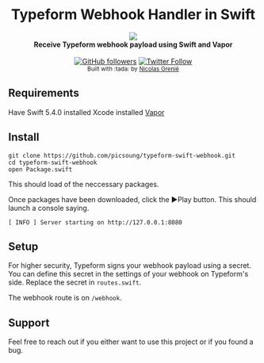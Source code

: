 <h1 align="center">Typeform Webhook Handler in Swift</h1>

<div align="center">
  <img src="https://www.swift.org/apple-touch-icon-57x57.png" />
</div>
<div align="center">
  <strong>Receive Typeform webhook payload using Swift and Vapor</strong>
</div>

<br />

<div align="center">
  <a href="https://github.com/picsoung"><img alt="GitHub followers" src="https://img.shields.io/github/followers/picsoung?style=social"></a>
  <a href="https://twitter.com/picsoung"><img alt="Twitter Follow" src="https://img.shields.io/twitter/follow/picsoung?style=social"></a>
</div>

<div align="center">
  <sub> Built with :tada: by
  <a href="https://twitter.com/picsoung">Nicolas Grenié</a>
</div>


## Requirements
Have Swift 5.4.0 installed
Xcode installed
[Vapor](https://vapor.codes)

## Install
```
git clone https://github.com/picsoung/typeform-swift-webhook.git
cd typeform-swift-webhook
open Package.swift
```
This should load of the neccessary packages.

Once packages have been downloaded, click the ▶️Play button. 
This should launch a console saying.

`[ INFO ] Server starting on http://127.0.0.1:8080`

## Setup

For higher security, Typeform signs your webhook payload using a secret. You can define this secret in the settings of your webhook on Typeform's side.
Replace the secret in `routes.swift`.

The webhook route is on `/webhook`.

## Support
Feel free to reach out if you either want to use this project or if you found a bug.